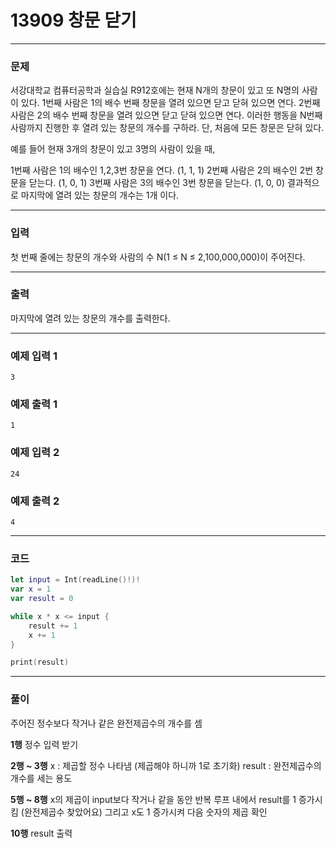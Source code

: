 # 13909 창문 닫기
---
### 문제
서강대학교 컴퓨터공학과 실습실 R912호에는 현재 N개의 창문이 있고 또 N명의 사람이 있다. 1번째 사람은 1의 배수 번째 창문을 열려 있으면 닫고 닫혀 있으면 연다.  2번째 사람은 2의 배수 번째 창문을 열려 있으면 닫고 닫혀 있으면 연다. 이러한 행동을 N번째 사람까지 진행한 후 열려 있는 창문의 개수를 구하라. 단, 처음에 모든 창문은 닫혀 있다.

예를 들어 현재 3개의 창문이 있고 3명의 사람이 있을 때,

1번째 사람은 1의 배수인 1,2,3번 창문을 연다. (1, 1, 1)
2번째 사람은 2의 배수인 2번 창문을 닫는다. (1, 0, 1)
3번째 사람은 3의 배수인 3번 창문을 닫는다. (1, 0, 0)
결과적으로 마지막에 열려 있는 창문의 개수는 1개 이다.

---
### 입력
첫 번째 줄에는 창문의 개수와 사람의 수 N(1 ≤ N ≤ 2,100,000,000)이 주어진다.

---
### 출력
마지막에 열려 있는 창문의 개수를 출력한다.

---
### 예제 입력 1
```
3
```
### 예제 출력 1
```
1
```
### 예제 입력 2
```
24
```
### 예제 출력 2
```
4
```
---
### 코드
```swift
let input = Int(readLine()!)!
var x = 1
var result = 0

while x * x <= input {
    result += 1
    x += 1
}

print(result)
```
---
### 풀이
주어진 정수보다 작거나 같은 완전제곱수의 개수를 셈

**1행**
정수 입력 받기

**2행 ~ 3행**
x : 제곱할 정수 나타냄 (제곱해야 하니까 1로 초기화)
result : 완전제곱수의 개수를 세는 용도

**5행 ~ 8행**
x의 제곱이 input보다 작거나 같을 동안 반복
루프 내에서 result를 1 증가시킴 (완전제곱수 찾았어요)
그리고 x도 1 증가시켜 다음 숫자의 제곱 확인

**10행**
result 출력
